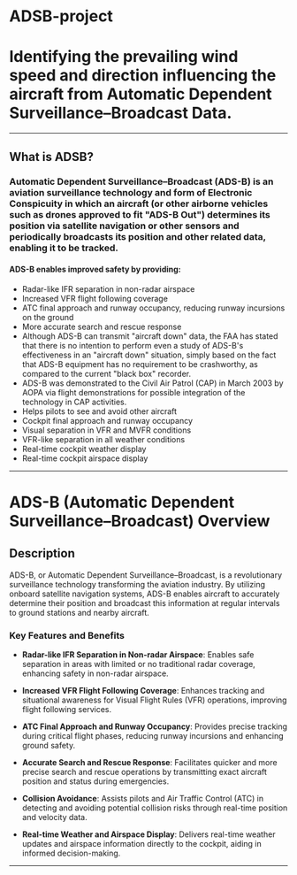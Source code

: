 # ADSB-project

# Identifying the prevailing wind speed and direction influencing the aircraft from Automatic Dependent Surveillance–Broadcast Data.

--------------------------------------------------------------------------------------------------------------------------------------
## What is ADSB?
### Automatic Dependent Surveillance–Broadcast (ADS-B) is an aviation surveillance technology and form of Electronic Conspicuity in which an aircraft (or other airborne vehicles such as drones approved to fit "ADS-B Out") determines its position via satellite navigation or other sensors and periodically broadcasts its position and other related data, enabling it to be tracked.
#### ADS-B enables improved safety by providing:
- Radar-like IFR separation in non-radar airspace
- Increased VFR flight following coverage
- ATC final approach and runway occupancy, reducing runway incursions on the ground
- More accurate search and rescue response
- Although ADS-B can transmit "aircraft down" data, the FAA has stated that there is no intention to perform even a study of ADS-B's effectiveness in an "aircraft down" situation, simply based on the fact that ADS-B equipment has no requirement to be crashworthy, as compared to the current "black box" recorder. 
- ADS-B was demonstrated to the Civil Air Patrol (CAP) in March 2003 by AOPA via flight demonstrations for possible integration of the technology in CAP activities.
- Helps pilots to see and avoid other aircraft
- Cockpit final approach and runway occupancy
- Visual separation in VFR and MVFR conditions
- VFR-like separation in all weather conditions
- Real-time cockpit weather display
- Real-time cockpit airspace display
-------------------------------------------------------------------------------------------------------------------------------------

# ADS-B (Automatic Dependent Surveillance–Broadcast) Overview

## Description

ADS-B, or Automatic Dependent Surveillance–Broadcast, is a revolutionary surveillance technology transforming the aviation industry. By utilizing onboard satellite navigation systems, ADS-B enables aircraft to accurately determine their position and broadcast this information at regular intervals to ground stations and nearby aircraft.

### Key Features and Benefits

- **Radar-like IFR Separation in Non-radar Airspace**: Enables safe separation in areas with limited or no traditional radar coverage, enhancing safety in non-radar airspace.
  
- **Increased VFR Flight Following Coverage**: Enhances tracking and situational awareness for Visual Flight Rules (VFR) operations, improving flight following services.
  
- **ATC Final Approach and Runway Occupancy**: Provides precise tracking during critical flight phases, reducing runway incursions and enhancing ground safety.
  
- **Accurate Search and Rescue Response**: Facilitates quicker and more precise search and rescue operations by transmitting exact aircraft position and status during emergencies.
  
- **Collision Avoidance**: Assists pilots and Air Traffic Control (ATC) in detecting and avoiding potential collision risks through real-time position and velocity data.

- **Real-time Weather and Airspace Display**: Delivers real-time weather updates and airspace information directly to the cockpit, aiding in informed decision-making.

--------------------------------------------------------------------------------------------------------------------------------------------------------









